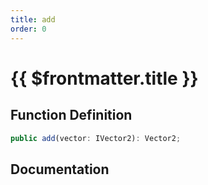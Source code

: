 ```yaml
---
title: add
order: 0
---
```


# {{ $frontmatter.title }}

## Function Definition

```ts
public add(vector: IVector2): Vector2;
```

## Documentation

<!--@include: ./parts/add.md-->
